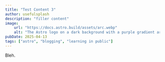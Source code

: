 ```yaml
---
title: "Test Content 3"
author: usefulsplash
description: "filler content"
image:
    url: "https://docs.astro.build/assets/arc.webp"
    alt: "The Astro logo on a dark background with a purple gradient arc."
pubDate: 2025-04-13
tags: ["astro", "blogging", "learning in public"]
---
```

Bleh.
